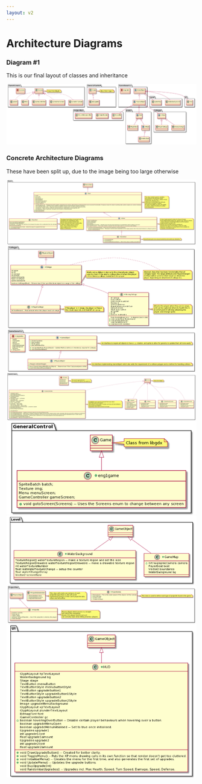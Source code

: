 ```yaml
---
layout: v2
---
```


# Architecture Diagrams

### Diagram #1
This is our final layout of classes and inheritance

![plantuml class diagram](img/abstract_architecture_names_only.png)

### Concrete Architecture Diagrams

These have been split up, due to the image being too large otherwise

![Boats Diagram](img/concrete/Boats.png)
![College Diagram](img/concrete/College.png)
![GameGenerics Diagram](img/concrete/GameGenerics.png)
![GameScreens Diagram](img/concrete/GameScreens.png)
![GeneralControl Diagram](img/concrete/GeneralControl.png)
![Level Diagram](img/concrete/Level.png)
![Projectiles Diagram](img/concrete/Projectiles.png)
![UI Diagram](img/concrete/UI.png)
